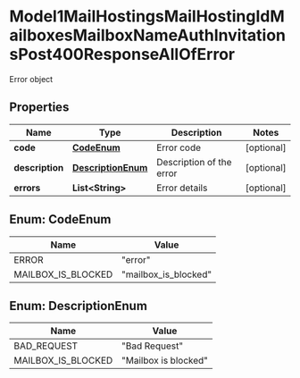 

# Model1MailHostingsMailHostingIdMailboxesMailboxNameAuthInvitationsPost400ResponseAllOfError

Error object

## Properties

| Name | Type | Description | Notes |
|------------ | ------------- | ------------- | -------------|
|**code** | [**CodeEnum**](#CodeEnum) | Error code |  [optional] |
|**description** | [**DescriptionEnum**](#DescriptionEnum) | Description of the error |  [optional] |
|**errors** | **List&lt;String&gt;** | Error details |  [optional] |



## Enum: CodeEnum

| Name | Value |
|---- | -----|
| ERROR | &quot;error&quot; |
| MAILBOX_IS_BLOCKED | &quot;mailbox_is_blocked&quot; |



## Enum: DescriptionEnum

| Name | Value |
|---- | -----|
| BAD_REQUEST | &quot;Bad Request&quot; |
| MAILBOX_IS_BLOCKED | &quot;Mailbox is blocked&quot; |




